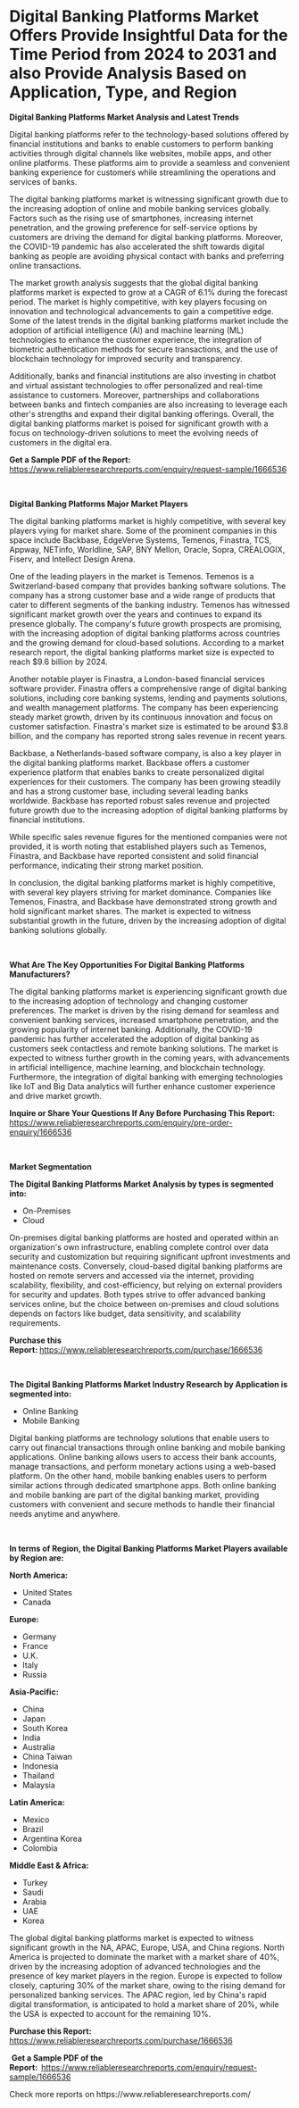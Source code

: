 <p><h1>Digital Banking Platforms Market Offers Provide Insightful Data for the Time Period from 2024 to 2031 and also Provide Analysis Based on Application, Type, and Region</h1></p><p><strong>Digital Banking Platforms Market Analysis and Latest Trends</strong></p>
<p><p>Digital banking platforms refer to the technology-based solutions offered by financial institutions and banks to enable customers to perform banking activities through digital channels like websites, mobile apps, and other online platforms. These platforms aim to provide a seamless and convenient banking experience for customers while streamlining the operations and services of banks.</p><p>The digital banking platforms market is witnessing significant growth due to the increasing adoption of online and mobile banking services globally. Factors such as the rising use of smartphones, increasing internet penetration, and the growing preference for self-service options by customers are driving the demand for digital banking platforms. Moreover, the COVID-19 pandemic has also accelerated the shift towards digital banking as people are avoiding physical contact with banks and preferring online transactions.</p><p>The market growth analysis suggests that the global digital banking platforms market is expected to grow at a CAGR of 6.1% during the forecast period. The market is highly competitive, with key players focusing on innovation and technological advancements to gain a competitive edge. Some of the latest trends in the digital banking platforms market include the adoption of artificial intelligence (AI) and machine learning (ML) technologies to enhance the customer experience, the integration of biometric authentication methods for secure transactions, and the use of blockchain technology for improved security and transparency.</p><p>Additionally, banks and financial institutions are also investing in chatbot and virtual assistant technologies to offer personalized and real-time assistance to customers. Moreover, partnerships and collaborations between banks and fintech companies are also increasing to leverage each other's strengths and expand their digital banking offerings. Overall, the digital banking platforms market is poised for significant growth with a focus on technology-driven solutions to meet the evolving needs of customers in the digital era.</p></p>
<p><strong>Get a Sample PDF of the Report:&nbsp;</strong> <a href="https://www.reliableresearchreports.com/enquiry/request-sample/1666536">https://www.reliableresearchreports.com/enquiry/request-sample/1666536</a></p>
<p>&nbsp;</p>
<p><strong>Digital Banking Platforms Major Market Players</strong></p>
<p><p>The digital banking platforms market is highly competitive, with several key players vying for market share. Some of the prominent companies in this space include Backbase, EdgeVerve Systems, Temenos, Finastra, TCS, Appway, NETinfo, Worldline, SAP, BNY Mellon, Oracle, Sopra, CREALOGIX, Fiserv, and Intellect Design Arena.</p><p>One of the leading players in the market is Temenos. Temenos is a Switzerland-based company that provides banking software solutions. The company has a strong customer base and a wide range of products that cater to different segments of the banking industry. Temenos has witnessed significant market growth over the years and continues to expand its presence globally. The company's future growth prospects are promising, with the increasing adoption of digital banking platforms across countries and the growing demand for cloud-based solutions. According to a market research report, the digital banking platforms market size is expected to reach $9.6 billion by 2024.</p><p>Another notable player is Finastra, a London-based financial services software provider. Finastra offers a comprehensive range of digital banking solutions, including core banking systems, lending and payments solutions, and wealth management platforms. The company has been experiencing steady market growth, driven by its continuous innovation and focus on customer satisfaction. Finastra's market size is estimated to be around $3.8 billion, and the company has reported strong sales revenue in recent years.</p><p>Backbase, a Netherlands-based software company, is also a key player in the digital banking platforms market. Backbase offers a customer experience platform that enables banks to create personalized digital experiences for their customers. The company has been growing steadily and has a strong customer base, including several leading banks worldwide. Backbase has reported robust sales revenue and projected future growth due to the increasing adoption of digital banking platforms by financial institutions.</p><p>While specific sales revenue figures for the mentioned companies were not provided, it is worth noting that established players such as Temenos, Finastra, and Backbase have reported consistent and solid financial performance, indicating their strong market position.</p><p>In conclusion, the digital banking platforms market is highly competitive, with several key players striving for market dominance. Companies like Temenos, Finastra, and Backbase have demonstrated strong growth and hold significant market shares. The market is expected to witness substantial growth in the future, driven by the increasing adoption of digital banking solutions globally.</p></p>
<p>&nbsp;</p>
<p><strong>What Are The Key Opportunities For Digital Banking Platforms Manufacturers?</strong></p>
<p><p>The digital banking platforms market is experiencing significant growth due to the increasing adoption of technology and changing customer preferences. The market is driven by the rising demand for seamless and convenient banking services, increased smartphone penetration, and the growing popularity of internet banking. Additionally, the COVID-19 pandemic has further accelerated the adoption of digital banking as customers seek contactless and remote banking solutions. The market is expected to witness further growth in the coming years, with advancements in artificial intelligence, machine learning, and blockchain technology. Furthermore, the integration of digital banking with emerging technologies like IoT and Big Data analytics will further enhance customer experience and drive market growth.</p></p>
<p><strong>Inquire or Share Your Questions If Any Before Purchasing This Report:</strong> <a href="https://www.reliableresearchreports.com/enquiry/pre-order-enquiry/1666536">https://www.reliableresearchreports.com/enquiry/pre-order-enquiry/1666536</a></p>
<p>&nbsp;</p>
<p><strong>Market Segmentation</strong></p>
<p><strong>The Digital Banking Platforms Market Analysis by types is segmented into:</strong></p>
<p><ul><li>On-Premises</li><li>Cloud</li></ul></p>
<p><p>On-premises digital banking platforms are hosted and operated within an organization's own infrastructure, enabling complete control over data security and customization but requiring significant upfront investments and maintenance costs. Conversely, cloud-based digital banking platforms are hosted on remote servers and accessed via the internet, providing scalability, flexibility, and cost-efficiency, but relying on external providers for security and updates. Both types strive to offer advanced banking services online, but the choice between on-premises and cloud solutions depends on factors like budget, data sensitivity, and scalability requirements.</p></p>
<p><strong>Purchase this Report:&nbsp;</strong><a href="https://www.reliableresearchreports.com/purchase/1666536">https://www.reliableresearchreports.com/purchase/1666536</a></p>
<p>&nbsp;</p>
<p><strong>The Digital Banking Platforms Market Industry Research by Application is segmented into:</strong></p>
<p><ul><li>Online Banking</li><li>Mobile Banking</li></ul></p>
<p><p>Digital banking platforms are technology solutions that enable users to carry out financial transactions through online banking and mobile banking applications. Online banking allows users to access their bank accounts, manage transactions, and perform monetary actions using a web-based platform. On the other hand, mobile banking enables users to perform similar actions through dedicated smartphone apps. Both online banking and mobile banking are part of the digital banking market, providing customers with convenient and secure methods to handle their financial needs anytime and anywhere.</p></p>
<p>&nbsp;</p>
<p><strong>In terms of Region, the Digital Banking Platforms Market Players available by Region are:</strong></p>
<p>
    <p> <strong> North America: </strong>
        <ul>
            <li>United States</li>
            <li>Canada</li>
        </ul>
        </p> 
    <p> <strong> Europe: </strong>
        <ul>
            <li>Germany</li>
            <li>France</li>
            <li>U.K.</li>
            <li>Italy</li>
            <li>Russia</li>
        </ul>
        </p> 
    <p> <strong> Asia-Pacific: </strong>
        <ul>
            <li>China</li>
            <li>Japan</li>
            <li>South Korea</li>
            <li>India</li>
            <li>Australia</li>
            <li>China Taiwan</li>
            <li>Indonesia</li>
            <li>Thailand</li>
            <li>Malaysia</li>
        </ul>
        </p> 
    <p> <strong> Latin America: </strong>
        <ul>
            <li>Mexico</li>
            <li>Brazil</li>
            <li>Argentina Korea</li>
            <li>Colombia</li>
        </ul>
        </p> 
    <p> <strong> Middle East & Africa: </strong>
        <ul>
            <li>Turkey</li>
            <li>Saudi</li>
            <li>Arabia</li>
            <li>UAE</li>
            <li>Korea</li>
        </ul>
    </p>
    </p>
<p><p>The global digital banking platforms market is expected to witness significant growth in the NA, APAC, Europe, USA, and China regions. North America is projected to dominate the market with a market share of 40%, driven by the increasing adoption of advanced technologies and the presence of key market players in the region. Europe is expected to follow closely, capturing 30% of the market share, owing to the rising demand for personalized banking services. The APAC region, led by China's rapid digital transformation, is anticipated to hold a market share of 20%, while the USA is expected to account for the remaining 10%.</p></p>
<p><strong>Purchase this Report: </strong><a href="https://www.reliableresearchreports.com/purchase/1666536">https://www.reliableresearchreports.com/purchase/1666536</a></p>
<p>&nbsp;<strong>Get a Sample PDF of the Report:&nbsp;&nbsp;</strong><a href="https://www.reliableresearchreports.com/enquiry/request-sample/1666536">https://www.reliableresearchreports.com/enquiry/request-sample/1666536</a></p>
<p><strong></strong></p>
<p>Check more reports on https://www.reliableresearchreports.com/</p>